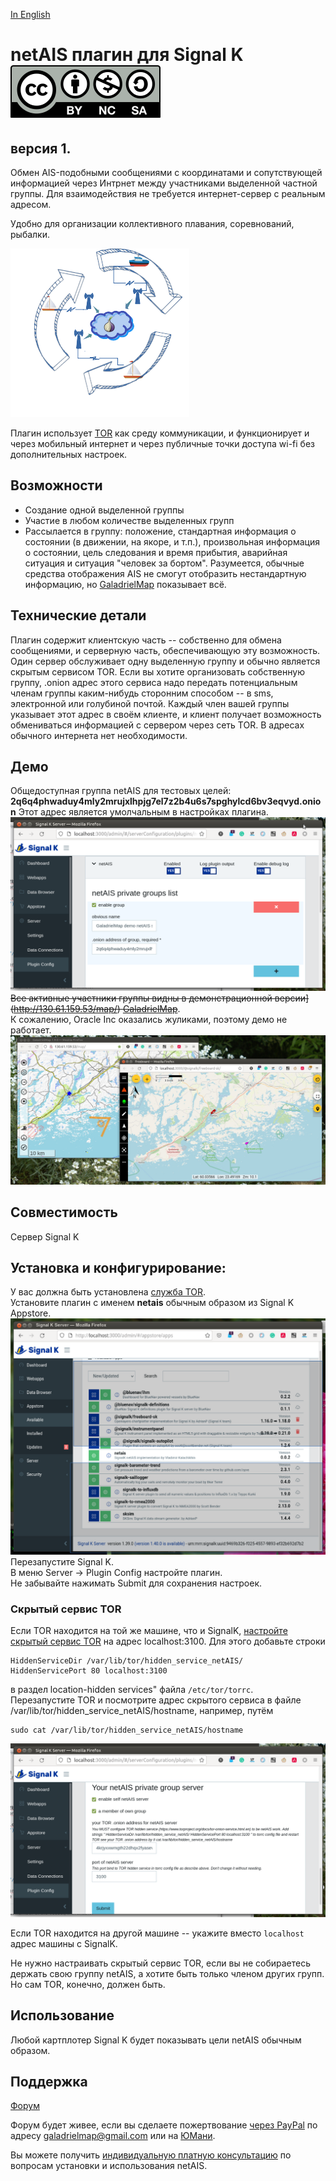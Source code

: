 [In English](README.md)
# netAIS плагин для Signal K [![License: CC BY-NC-SA 4.0](screenshots/Cc-by-nc-sa_icon.svg)](https://creativecommons.org/licenses/by-nc-sa/4.0/deed.en)

## версия 1.
Обмен AIS-подобными сообщениями с координатами и сопутствующей информацией через Интрнет между участниками выделенной частной группы. Для взаимодействия не требуется интернет-сервер с реальным адресом.

Удобно для организации коллективного плавания, соревнований, рыбалки.

![scheme_netAIS](screenshots/art.png)   

Плагин использует [TOR](https://ru.wikipedia.org/wiki/Tor) как среду коммуникации, и функционирует и через мобильный интернет и через публичные точки доступа wi-fi без дополнительных настроек.  

## Возможности
* Создание одной выделенной группы
* Участие в любом количестве выделенных групп
* Рассылается в группу: положение, стандартная информация о состоянии (в движении, на якоре, и т.п.), произвольная информация о состоянии, цель следования и время прибытия, аварийная ситуация и ситуация "человек за бортом". Разумеется, обычные средства отображения AIS не смогут отобразить нестандартную информацию, но [GaladrielMap](http://galadrielmap.hs-yachten.at/) показывает всё.

## Технические детали
Плагин содержит клиентскую часть -- собственно для обмена сообщениями, и серверную часть, обеспечивающую эту возможность. Один сервер обслуживает одну выделенную группу и обычно является скрытым сервисом TOR.  Если вы хотите организовать собственную группу, .onion адрес этого сервиса надо передать потенциальным членам группы каким-нибудь сторонним способом -- в sms, электронной или голубиной почтой. Каждый член вашей группы указывает этот адрес в своём клиенте, и клиент получает возможность обмениваться информацией с сервером через сеть TOR. В адресах обычного интернета нет необходимости.

## Демо
Общедоступная группа netAIS для тестовых целей:  
**2q6q4phwaduy4mly2mrujxlhpjg7el7z2b4u6s7spghylcd6bv3eqvyd.onion**  Этот адрес является умолчальным в настройках плагина.  
![экран настройки выделенных групп](screenshots/s2.png)   
~~Все активные участники группы видны в демонстрационной версии](http://130.61.159.53/map/) [GaladrielMap](https://hub.mos.ru/v.kalachihin/GaladrielMap)~~.  
К сожалению, Oracle Inc оказались жуликами, поэтому демо не работает.
![использование](screenshots/s1.jpg)   

## Совместимость
Сервер Signal K 

## Установка и конфигурирование:
У вас должна быть установлена [служба TOR](https://community.torproject.org/onion-services/setup/install/).  
Установите плагин с именем **netais** обычным образом из Signal K Appstore.   
![appstore_screenshot](screenshots/s4.png)   
Перезапустите Signal K.  
В меню Server -> Plugin Config настройте плагин.   
Не забывайте нажимать Submit для сохранения настроек.

### Скрытый сервис TOR

Если TOR находится на той же машине, что и SignalK, [настройте скрытый сервис TOR](https://community.torproject.org/onion-services/setup/) на 
адрес localhost:3100. Для этого добавьте строки  

```
HiddenServiceDir /var/lib/tor/hidden_service_netAIS/   
HiddenServicePort 80 localhost:3100  
```

в раздел location-hidden services" файла `/etc/tor/torrc`.  
Перезапустите TOR и посмотрите адрес скрытого сервиса в файле /var/lib/tor/hidden_service_netAIS/hostname, например, путём   
```
sudo cat /var/lib/tor/hidden_service_netAIS/hostname  
```

![screenshot](screenshots/s3.png)   

Если TOR находится на другой машине -- укажите вместо `localhost` адрес машины с SignalK.

Не нужно настраивать скрытый сервис TOR, если вы не собираетесь держать свою группу netAIS, а хотите быть только членом других групп. Но сам TOR, конечно, должен быть.

## Использование
Любой картплотер Signal K будет показывать цели netAIS обычным образом.
 
## Поддержка
[Форум](https://github.com/VladimirKalachikhin/Galadriel-map/discussions)

Форум будет живее, если вы сделаете пожертвование [через PayPal](https://paypal.me/VladimirKalachikhin) по адресу [galadrielmap@gmail.com](mailto:galadrielmap@gmail.com) или на [ЮМани](https://yasobe.ru/na/galadrielmap).

Вы можете получить [индивидуальную платную консультацию](https://kwork.ru/training-consulting/20093293/konsultatsii-po-ustanovke-i-ispolzovaniyu-galadrielmap) по вопросам установки и использования netAIS.
